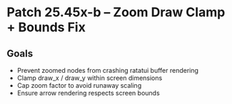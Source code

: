 # Patch 25.45x-b – Zoom Draw Clamp + Bounds Fix

## Goals
- Prevent zoomed nodes from crashing ratatui buffer rendering
- Clamp draw_x / draw_y within screen dimensions
- Cap zoom factor to avoid runaway scaling
- Ensure arrow rendering respects screen bounds

